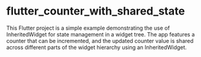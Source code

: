# flutter_counter_with_shared_state
 This Flutter project is a simple example demonstrating the use of InheritedWidget for state management in a widget tree. The app features a counter that can be incremented, and the updated counter value is shared across different parts of the widget hierarchy using an InheritedWidget.
